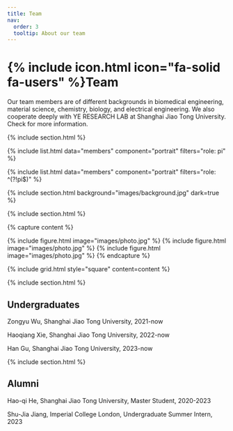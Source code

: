 ```yaml
---
title: Team
nav:
  order: 3
  tooltip: About our team
---
```


# {% include icon.html icon="fa-solid fa-users" %}Team

Our team members are of different backgrounds in biomedical engineering, material science, chemistry, biology, and electrical engineering.
We also cooperate deeply with YE RESEARCH LAB at Shanghai Jiao Tong University. Check for more information.

{% include section.html %}

{% include list.html data="members" component="portrait" filters="role: pi" %}

{% include list.html data="members" component="portrait" filters="role: ^(?!pi$)" %}

{% include section.html background="images/background.jpg" dark=true %}

{% include section.html %}

{% capture content %}

{% include figure.html image="images/photo.jpg" %}
{% include figure.html image="images/photo.jpg" %}
{% include figure.html image="images/photo.jpg" %}
{% endcapture %}

{% include grid.html style="square" content=content %}

{% include section.html %}

## Undergraduates

Zongyu Wu, Shanghai Jiao Tong University, 2021-now

Haoqiang Xie, Shanghai Jiao Tong University, 2022-now

Han Gu, Shanghai Jiao Tong University, 2023-now

{% include section.html %}

## Alumni

Hao-qi He, Shanghai Jiao Tong University, Master Student, 2020-2023

Shu-Jia Jiang, Imperial College London, Undergraduate Summer Intern, 2023
